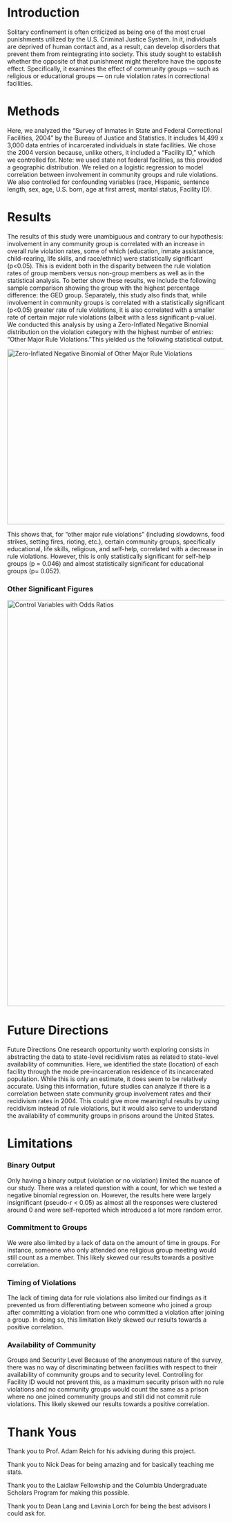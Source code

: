 # Introduction
Solitary confinement is often criticized as being one of the most cruel punishments utilized by the U.S. Criminal Justice System. In it, individuals are deprived of human contact and, as a result, can develop disorders that prevent them from reintegrating into society. This study sought to establish whether the opposite of that punishment might therefore have the opposite effect. Specifically, it examines the effect of community groups — such as religious or educational groups — on rule violation rates in correctional facilities.

# Methods 
Here, we analyzed the “Survey of Inmates in State and Federal Correctional Facilities, 2004” by the Bureau of Justice and Statistics. It includes 14,499 x 3,000 data entries of incarcerated individuals in state facilities. We chose the 2004 version because, unlike others, it included a “Facility ID,” which we controlled for. Note: we used state not federal facilities, as this provided a geographic distribution. We relied on a logistic regression to model correlation between involvement in community groups and rule violations. We also controlled for confounding variables (race, Hispanic, sentence length, sex, age, U.S. born, age at first arrest, marital status, Facility ID).

# Results 
The results of this study were unambiguous and contrary to our hypothesis: involvement in any community group is correlated with an increase in overall rule violation rates, some of which (education, inmate assistance, child-rearing, life skills, and race/ethnic) were statistically significant (p<0.05). This is evident both in the disparity between the rule violation rates of group members versus non-group members as well as in the statistical analysis. To better show these results, we include the following sample comparison showing the group with the highest percentage difference: the GED group. Separately, this study also finds that, while involvement in community groups is correlated with a statistically significant (p<0.05) greater rate of rule violations, it is also correlated with a smaller rate of certain major rule violations (albeit with a less significant p-value). We conducted this analysis by using a Zero-Inflated Negative Binomial distribution on the violation category with the highest number of entries: “Other Major Rule Violations.”This yielded us the following statistical output. 

<img width="641" height="406" alt="Zero-Inflated Negative Binomial of Other Major Rule Violations" src="https://github.com/user-attachments/assets/65b2bcb3-d150-4244-b70b-8643175799d5" />

This shows that, for “other major rule violations” (including slowdowns, food strikes, setting fires, rioting, etc.), certain community groups, specifically educational, life skills, religious, and self-help, correlated with a decrease in rule violations. However, this is only statistically significant for self-help groups (p = 0.046) and almost statistically significant for educational groups (p= 0.052).

### Other Significant Figures

<img width="1470" height="939" alt="Control Variables with Odds Ratios" src="https://github.com/user-attachments/assets/25410a17-9b95-4385-96a9-5ab1bbf9c996" />

# Future Directions
Future Directions One research opportunity worth exploring consists in abstracting the data to state-level recidivism rates as related to state-level availability of communities. Here, we identified the state (location) of each facility through the mode pre-incarceration residence of its incarcerated population. While this is only an estimate, it does seem to be relatively accurate. Using this information, future studies can analyze if there is a correlation between state community group involvement rates and their recidivism rates in 2004. This could give more meaningful results by using recidivism instead of rule violations, but it would also serve to understand the availability of community groups in prisons around the United States.

# Limitations
### Binary Output
Only having a binary output (violation or no violation) limited the nuance of our study. There was a related question with a count, for which we tested a negative binomial regression on. However, the results here were largely insignificant (pseudo-r < 0.05) as almost all the responses were clustered around 0 and were self-reported which introduced a lot more random error.

### Commitment to Groups
We were also limited by a lack of data on the amount of time in groups. For instance, someone who only attended one religious group meeting would still count as a member. This likely skewed our results towards a positive correlation.

### Timing of Violations
The lack of timing data for rule violations also limited our findings as it prevented us from differentiating between someone who joined a group after committing a violation from one who committed a violation after joining a group. In doing so, this limitation likely skewed our results towards a positive correlation.

### Availability of Community
Groups and Security Level Because of the anonymous nature of the survey, there was no way of discriminating between facilities with respect to their availability of community groups and to security level. Controlling for Facility ID would not prevent this, as a maximum security prison with no rule violations and no community groups would count the same as a prison where no one joined community groups and still did not commit rule violations. This likely skewed our results towards a positive correlation.


# Thank Yous

Thank you to Prof. Adam Reich for his advising during this project. 

Thank you to Nick Deas for being amazing and for basically teaching me stats. 

Thank you to the Laidlaw Fellowship and the Columbia Undergraduate Scholars Program for making this possible. 

Thank you to Dean Lang and Lavinia Lorch for being the best advisors I could ask for. 
